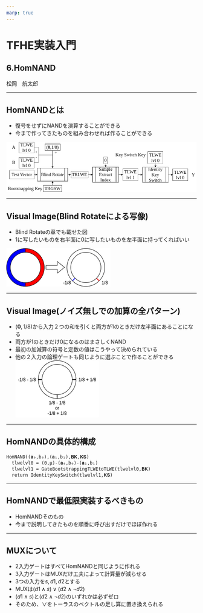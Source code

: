 ```yaml
---
marp: true
---
```

<!-- 
theme: default
size: 16:9
paginate: true
footer : ![](../../image/ccbysa.png) [licence](https://creativecommons.org/licenses/by-sa/4.0/)
style: |
  h1, h2, h3, h4, h5, header, footer {
        color: white;
    }
  section {
    background-color: #505050;
    color:white
  }
  table{
      color:black
  }
  code{
    color:black
  }
-->

<!-- page_number: true -->

# TFHE実装入門

## 6.HomNAND

松岡　航太郎

---

## HomNANDとは

- 復号をせずにNANDを演算することができる
- 今まで作ってきたものを組み合わせれば作ることができる

![width:1200px](../../image/HomNANDdiagram.png)

---

## Visual Image(Blind Rotateによる写像)

- Blind Rotateの章でも載せた図
- 1に写したいものを右半面に0に写したいものを左半面に持ってくればいい

![w:500px](../../image/BlindRotate.png)

---

## Visual Image(ノイズ無しでの加算の全パターン)

- $(\mathbf{0},1/8)$から入力２つの和を引くと両方が1のときだけ左半面にあることになる
- 両方が1のときだけ0になるのはまさしくNAND
- 最初の加減算の符号と定数の値はこうやって決められている
- 他の２入力の論理ゲートも同じように選ぶことで作ることができる
![w:500px](../../image/AddPattern.png)

---

## HomNANDの具体的構成

```
HomNAND((𝐚₀,b₀),(𝐚₁,b₁),𝐁𝐊,𝐊𝐒)
  tlwelvl0 = (0,μ)-(𝐚₀,b₀)-(𝐚₁,b₁)
  tlwelvl1 = GateBootstrappingTLWEtoTLWE(tlwelvl0,𝐁𝐊)
  return IdentityKeySwitch(tlwelvl1,𝐊𝐒)
```

---

## HomNANDで最低限実装するべきもの

- HomNANDそのもの
- 今まで説明してきたものを順番に呼び出すだけでほぼ作れる

---

## MUXについて

- 2入力ゲートはすべてHomNANDと同じように作れる
- 3入力ゲートはMUXだけ工夫によって計算量が減らせる
- 3つの入力を$s,d1,d2$とする
- MUXは$(d1∧s)∨(d2∧\lnot d2)$
- $(d1∧s)$と$(d2∧\lnot d2)$のいずれかは必ずゼロ
- そのため、$∨$をトーラスのベクトルの足し算に置き換えられる